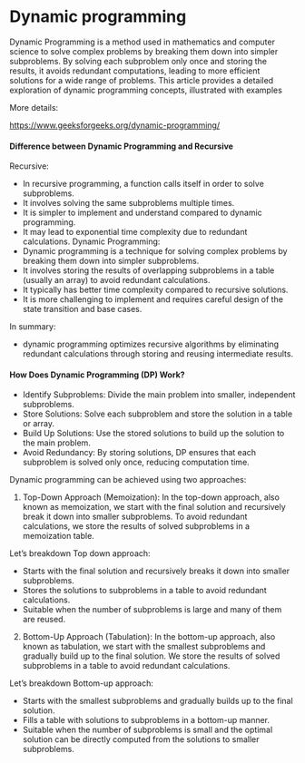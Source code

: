 # Dynamic programming

Dynamic Programming is a method used in mathematics and computer science to solve complex problems by breaking them down into simpler subproblems. By solving each subproblem only once and storing the results, it avoids redundant computations, leading to more efficient solutions for a wide range of problems. This article provides a detailed exploration of dynamic programming concepts, illustrated with examples

More details:

https://www.geeksforgeeks.org/dynamic-programming/


#### Difference between Dynamic Programming and Recursive

Recursive:
- In recursive programming, a function calls itself in order to solve subproblems.
- It involves solving the same subproblems multiple times.
- It is simpler to implement and understand compared to dynamic programming.
- It may lead to exponential time complexity due to redundant calculations.
Dynamic Programming:
- Dynamic programming is a technique for solving complex problems by breaking them down into simpler subproblems.
- It involves storing the results of overlapping subproblems in a table (usually an array) to avoid redundant calculations.
- It typically has better time complexity compared to recursive solutions.
- It is more challenging to implement and requires careful design of the state transition and base cases.

In summary: 
- dynamic programming optimizes recursive algorithms by eliminating redundant calculations through storing and reusing intermediate results. 


#### How Does Dynamic Programming (DP) Work?
- Identify Subproblems: Divide the main problem into smaller, independent subproblems.
- Store Solutions: Solve each subproblem and store the solution in a table or array.
- Build Up Solutions: Use the stored solutions to build up the solution to the main problem.
- Avoid Redundancy: By storing solutions, DP ensures that each subproblem is solved only once, reducing computation time.

Dynamic programming can be achieved using two approaches:
1. Top-Down Approach (Memoization):
In the top-down approach, also known as memoization, we start with the final solution and recursively break it down into smaller subproblems. To avoid redundant calculations, we store the results of solved subproblems in a memoization table.

Let’s breakdown Top down approach:
- Starts with the final solution and recursively breaks it down into smaller subproblems.
- Stores the solutions to subproblems in a table to avoid redundant calculations.
- Suitable when the number of subproblems is large and many of them are reused.

2. Bottom-Up Approach (Tabulation):
In the bottom-up approach, also known as tabulation, we start with the smallest subproblems and gradually build up to the final solution. We store the results of solved subproblems in a table to avoid redundant calculations.

Let’s breakdown Bottom-up approach:
- Starts with the smallest subproblems and gradually builds up to the final solution.
- Fills a table with solutions to subproblems in a bottom-up manner.
- Suitable when the number of subproblems is small and the optimal solution can be directly computed from the solutions to smaller subproblems.
